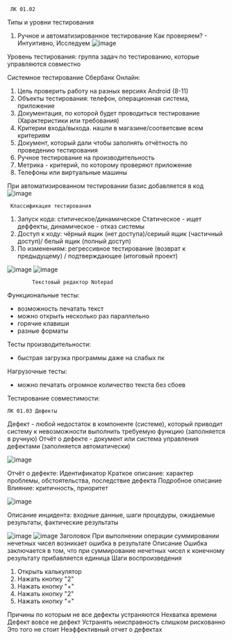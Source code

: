      ЛК 01.02
   Типы и уровни тестирования
1. Ручное и автоматизированное тестирование
Как проверяем? - Интуитивно, Исследуем
![image](https://user-images.githubusercontent.com/97594112/215049794-d181669e-35a7-4899-907c-97d0c6981ec0.png)

Уровень тестирования: группа задач по тестированию, которые управляются совместно

Системное тестирование Сбербанк Онлайн:
1. Цель проверить работу на разных версиях Android (8-11)
2. Объекты тестирования: телефон, операционная система, приложение
3. Документация, по которой будет проводиться тестирование (Характеристики или требования)
4. Критерии входа/выхода. нашли в магазине/соответсвие всем критериям
5. Документ, который дали чтобы заполнять отчётность по проведению тестирования
6. Ручное тестирование на производительность
7. Метрика - критерий, по которому проверяют приложение
8. Телефоны или виртуальные машины


При автоматизированном тестировании базис добавляется в код
![image](https://user-images.githubusercontent.com/97594112/215056683-59d210e4-f62a-40de-9231-7a13d9ac9285.png)

     Классификация тестирования
1. Запуск кода: ститическое/динамическое
Статическое - ищет деффекты, динамическое - отказ системы
2. Доступ к коду: чёрный ящик (нет доступа)/сериый ящик (частичный доступ)/ белый ящик (полный доступ)
3. По изменениям: регрессивное тестирование (возврат к предыдущему) / подтверждающее (итоговый проект) 

![image](https://user-images.githubusercontent.com/97594112/215058259-6982aee7-0f2b-4314-a6e2-74cd19bf0157.png)
![image](https://user-images.githubusercontent.com/97594112/215060968-0235edcc-c11c-4085-8ec4-1b9c803c51e9.png)

			Текстовый редактор Notepad
Функциональные тесты: 
- возможность печатать текст
- можно открыть несколько раз параллельно
- горячие клавиши
- разные форматы

Тесты производительности:
- быстрая загрузка программы даже на слабых пк

Нагрузочные тесты:
- можно печатать огромное количество текста без сбоев

Тестирование совместимости:



	ЛК 01.03 Дефекты
Дефект - любой недостаток в компоненте (системе), который приводит систему к невозможности выполнить требуемую функцию (заполняется в ручную)
Отчёт о дефекте - документ или система управления дефектами (заполняется автоматически)

![image](https://user-images.githubusercontent.com/97594112/216567074-ce0a15d9-18ce-4d79-a5e5-91ce8109ee36.png)

Отчёт о дефекте:
Идентификатор
Краткое описание: характер проблемы, обстоятельства, последствие дефекта
Подробное описание
Влияние: критичность, приоритет

![image](https://user-images.githubusercontent.com/97594112/216569711-21ffa1f5-af58-4490-ae58-3208f2a25b2c.png)

Описание инцидента: входные данные, шаги процедуры, ожидаемые результаты, фактические результаты

![image](https://user-images.githubusercontent.com/97594452/216571430-a90b98a0-6013-4401-a66f-e5028191494a.png)
![image](https://user-images.githubusercontent.com/97594452/216571751-68799922-aaee-48d7-b438-08e3e0089811.png)
Заголовок
При выполнении операции суммировании нечетных чисел возникает ошибка в результате
Описание
Ошибка заключается в том, что при суммирование нечетных чисел к конечному результату прибавляется единица
Шаги воспроизведения
1. Открыть калькулятор
2. Нажать кнопку "2"
3. Нажать кнопку "+"
4. Нажать кнопку "2"
5. Нажать кнопку "="

Причины по которым не все дефекты устраняются
Нехватка времени
Дефект вовсе не дефект
Устранять неисправность слишком рискованно
Это того не стоит
Неэффективный отчет о дефектах

















